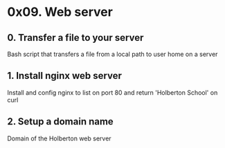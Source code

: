 # 0x09. Web server

## 0. Transfer a file to your server
Bash script that transfers a file from a local path to user home on a server

## 1. Install nginx web server
Install and config nginx to list on port 80 and return 'Holberton School' on curl

## 2. Setup a domain name
Domain of the Holberton web server

